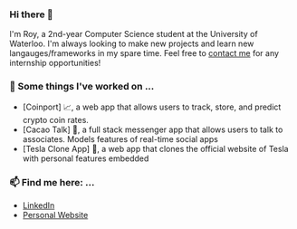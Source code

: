 ### Hi there 👋

I'm Roy, a 2nd-year Computer Science student at the University of Waterloo. I'm always looking to make new projects and learn new langauges/frameworks in my spare time. Feel free to [contact me](mailto:rchon@uwaterloo.ca) for any internship opportunities!

### 🔭 Some things I've worked on ...
- [Coinport] 📈, a web app that allows users to track, store, and predict crypto coin rates.
- [Cacao Talk] 📲, a full stack messenger app that allows users to talk to associates. Models features of real-time social apps
- [Tesla Clone App] 🚗, a web app that clones the official website of Tesla with personal features embedded
<!--
### 🌱 I’m learning ...
- Tyescript and Node.js 
- More about data structures and algorithms on Coursera
-->
### 📫 Find me here: ...
- [LinkedIn](https://www.linkedin.com/in/roychon)
- [Personal Website](https://roychon.github.io)
